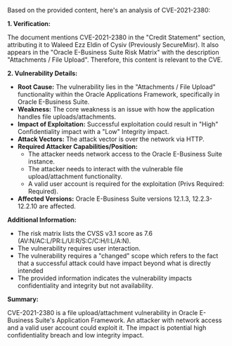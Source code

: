 Based on the provided content, here's an analysis of CVE-2021-2380:

**1. Verification:**

The document mentions CVE-2021-2380 in the "Credit Statement" section, attributing it to Waleed Ezz Eldin of Cysiv (Previously SecureMisr). It also appears in the "Oracle E-Business Suite Risk Matrix" with the description "Attachments / File Upload". Therefore, this content is relevant to the CVE.

**2. Vulnerability Details:**

*   **Root Cause:** The vulnerability lies in the "Attachments / File Upload" functionality within the Oracle Applications Framework, specifically in Oracle E-Business Suite.
*  **Weakness:** The core weakness is an issue with how the application handles file uploads/attachments.
*   **Impact of Exploitation:** Successful exploitation could result in "High" Confidentiality impact with a "Low" Integrity impact.
*   **Attack Vectors:** The attack vector is over the network via HTTP.
*  **Required Attacker Capabilities/Position:**
    *   The attacker needs network access to the Oracle E-Business Suite instance.
    *   The attacker needs to interact with the vulnerable file upload/attachment functionality.
    *   A valid user account is required for the exploitation (Privs Required: Required).
*   **Affected Versions:** Oracle E-Business Suite versions 12.1.3, 12.2.3-12.2.10 are affected.

**Additional Information:**

*   The risk matrix lists the CVSS v3.1 score as 7.6 (AV:N/AC:L/PR:L/UI:R/S:C/C:H/I:L/A:N).
*   The vulnerability requires user interaction.
*   The vulnerability requires a "changed" scope which refers to the fact that a successful attack could have impact beyond what is directly intended
*   The provided information indicates the vulnerability impacts confidentiality and integrity but not availability.

**Summary:**

CVE-2021-2380 is a file upload/attachment vulnerability in Oracle E-Business Suite's Application Framework. An attacker with network access and a valid user account could exploit it. The impact is potential high confidentiality breach and low integrity impact.
